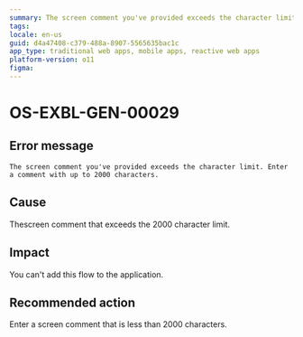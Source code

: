 ```yaml
---
summary: The screen comment you've provided exceeds the character limit. Enter a comment with up to 2000 characters.
tags:
locale: en-us
guid: d4a47408-c379-488a-8907-5565635bac1c
app_type: traditional web apps, mobile apps, reactive web apps
platform-version: o11
figma:
---
```


# OS-EXBL-GEN-00029

## Error message

`The screen comment you've provided exceeds the character limit. Enter a comment with up to 2000 characters.`

## Cause

Thescreen comment that exceeds the 2000 character limit.

## Impact

You can't add this flow to the application.

## Recommended action

Enter a screen comment that is less than 2000 characters.
